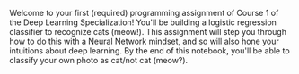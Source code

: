 Welcome to your first (required) programming assignment of Course 1 of the Deep Learning Specialization! 
You'll be building a logistic regression classifier to recognize cats (meow!). 
This assignment will step you through how to do this with a Neural Network mindset, 
and so will also hone your intuitions about deep learning. 
By the end of this notebook, you'll be able to classify your own photo as cat/not cat (meow?).  
